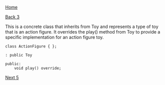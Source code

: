 [Home](page01.md)

[Back 3](page03.md)



This is a concrete class that inherits from Toy and represents a type of toy that is an action figure. It overrides the play() method from Toy to provide a specific implementation for an action figure toy.

```
class ActionFigure { };
```

```
: public Toy 
```

```
public:
    void play() override;
```

[Next 5](page05.md)
